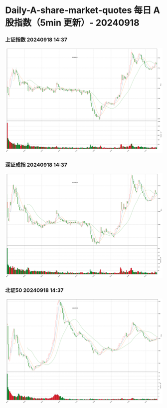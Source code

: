 
# Daily-A-share-market-quotes 每日 A 股指数（5min 更新）- 20240918

### 上证指数 20240918 14:37
![](./fig/2024/9/20240918-sh000001.png)

### 深证成指 20240918 14:37
![](./fig/2024/9/20240918-sz399001.png)

### 北证50 20240918 14:37
![](./fig/2024/9/20240918-bj899050.png)
